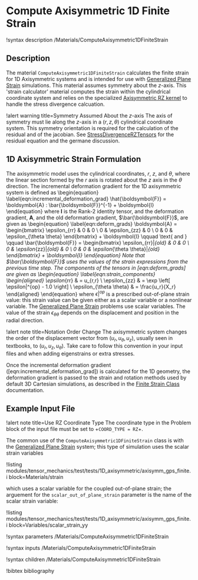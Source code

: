 # Compute Axisymmetric 1D Finite Strain

!syntax description /Materials/ComputeAxisymmetric1DFiniteStrain

## Description

The material `ComputeAxisymmetric1DFiniteStrain` calculates the finite strain for
1D Axisymmetric systems and is intended for use with
[Generalized Plane Strain](tensor_mechanics/generalized_plane_strain.md) simulations.
This material assumes symmetry about the $z$-axis.
This 'strain calculator' material computes the strain within the cylindrical
coordinate system and relies on the specialized
[Axisymmetric RZ kernel](Kernels/StressDivergenceRZTensors.md) to handle the stress
divergence calcuation.

!alert warning title=Symmetry Assumed About the $z$-axis
The axis of symmetry must lie along the $z$-axis in a $\left(r, z, \theta \right)$
cylindrical coordinate system. This symmetry orientation is required for the
calculation of the residual and of the jacobian.
See [StressDivergenceRZTensors](/StressDivergenceRZTensors.md) for the
residual equation and the germane discussion.

## 1D Axisymmetric Strain Formulation

The axisymmetric model uses the cylindrical coordinates, $r$, $z$, and $\theta$,
where the linear section formed by the $r$ axis is rotated about the $z$ axis in
the $\theta$ direction.
The incremental deformation gradient for the 1D axisymmetric system is defined as
\begin{equation}
  \label{eqn:incremental_deformation_grad}
  \hat{\boldsymbol{F}} = \boldsymbol{A} : \bar{\boldsymbol{F}}^{-1} + \boldsymbol{I}
\end{equation}
where $\boldsymbol{I}$ is the Rank-2 identity tensor, and the deformation gradient,
$\boldsymbol{A}$, and the old deformation gradient,
$\bar{\boldsymbol{F}}$, are given as
\begin{equation}
  \label{eqn:deform_grads}
  \boldsymbol{A} = \begin{bmatrix}
                \epsilon_{rr} & 0 & 0 \\
                0 & \epsilon_{zz} & 0 \\
                0 & 0 & \epsilon_{\theta \theta}
              \end{bmatrix} + \boldsymbol{I}
  \qquad \text{  and  } \qquad
  \bar{\boldsymbol{F}} = \begin{bmatrix}
                \epsilon_{rr}|_{old} & 0 & 0 \\
                0 & \epsilon_{zz}|_{old} & 0 \\
                0 & 0 & \epsilon_{\theta \theta}|_{old}
              \end{bmatrix} + \boldsymbol{I}
\end{equation}
Note that $\bar{\boldsymbol{F}}$ uses the values of the strain expressions from
the previous time step.
The components of the tensors in [eqn:deform_grads] are given as
\begin{equation}
  \label{eqn:strain_components}
  \begin{aligned}
  \epsilon_{rr} & = u_{r,r} \\
  \epsilon_{zz} & = \exp \left[ \epsilon|^{op} - 1.0  \right] \\
  \epsilon_{\theta \theta} & = \frac{u_r}{X_r}
  \end{aligned}
\end{equation}
where $\epsilon|^{op}$ is a prescribed out-of-plane strain value: this strain
value can be given either as a scalar variable or a nonlinear variable.
The [Generalized Plane Strain](tensor_mechanics/generalized_plane_strain.md)
problems use scalar variables.
The value of the strain $\epsilon_{\theta \theta}$ depends on the displacement
and position in the radial direction.

!alert note title=Notation Order Change
The axisymmetric system changes the order of the displacement vector from
$(u_r, u_{\theta}, u_z)$, usually seen in textbooks, to $(u_r, u_z, u_{\theta})$.
Take care to follow this convention in your input files and when adding
eigenstrains or extra stresses.


Once the incremental deformation gradient ([eqn:incremental_deformation_grad])
is calculated for the 1D geometry, the deformation gradient is passed to the
strain and rotation methods used by default 3D Cartesian simulations, as
described in the [Finite Strain Class](ComputeFiniteStrain.md) documentation.

## Example Input File

!alert note title=Use RZ Coordinate Type
The coordinate type in the Problem block of the input file must be set to
+`COORD_TYPE = RZ`+.

The common use of the `ComputeAxisymmetric1DFiniteStrain` class is with the
[Generalized Plane Strain](tensor_mechanics/generalized_plane_strain.md) system;
this type of simulation uses the scalar strain variables

!listing modules/tensor_mechanics/test/tests/1D_axisymmetric/axisymm_gps_finite.i block=Materials/strain

which uses a scalar variable for the coupled out-of-plane strain; the arguement
for the `scalar_out_of_plane_strain` parameter is the name of the scalar strain
variable:

!listing modules/tensor_mechanics/test/tests/1D_axisymmetric/axisymm_gps_finite.i block=Variables/scalar_strain_yy


!syntax parameters /Materials/ComputeAxisymmetric1DFiniteStrain

!syntax inputs /Materials/ComputeAxisymmetric1DFiniteStrain

!syntax children /Materials/ComputeAxisymmetric1DFiniteStrain

!bibtex bibliography
